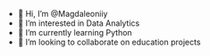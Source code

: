 - 👋 Hi, I’m @Magdaleoniiy
- 👀 I’m interested in Data Analytics
- 🌱 I’m currently learning Python
- 💞️ I’m looking to collaborate on education projects
